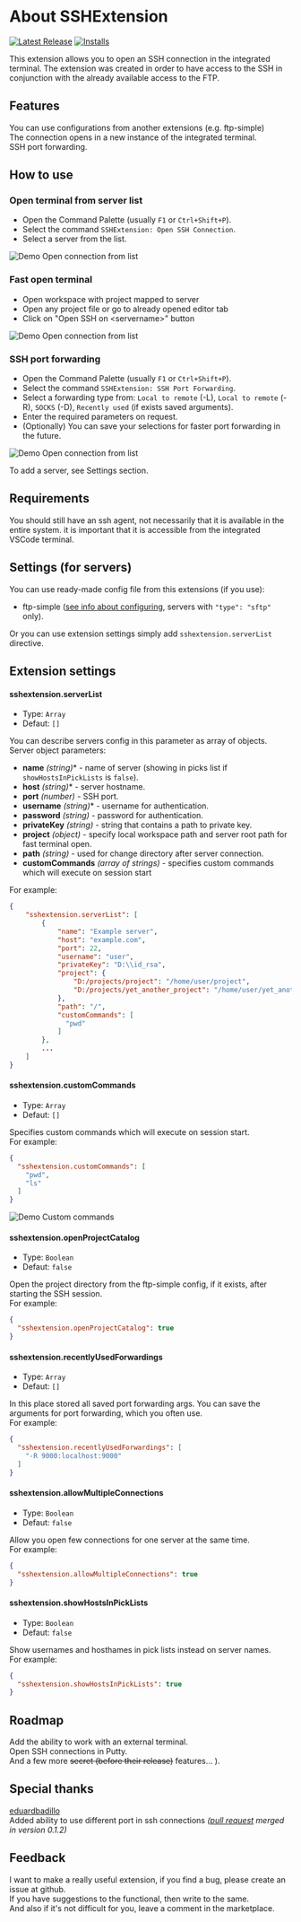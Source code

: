 # About SSHExtension

[![Latest Release](https://vsmarketplacebadge.apphb.com/version/itzrabbs.sshextension.svg)](https://marketplace.visualstudio.com/items?itemName=itzrabbs.sshextension)
[![Installs](https://vsmarketplacebadge.apphb.com/installs-short/itzrabbs.sshextension.svg)](https://marketplace.visualstudio.com/items?itemName=itzrabbs.sshextension)

This extension allows you to open an SSH connection in the integrated terminal.
The extension was created in order to have access to the SSH in conjunction with the already available access to the FTP.  

## Features

You can use configurations from another extensions (e.g. ftp-simple)  
The connection opens in a new instance of the integrated terminal.  
SSH port forwarding.

## How to use

### Open terminal from server list
- Open the Command Palette (usually `F1` or `Ctrl+Shift+P`).  
- Select the command `SSHExtension: Open SSH Connection`.  
- Select a server from the list.

![Demo Open connection from list](./images/open_connection_from_list.gif)

### Fast open terminal
- Open workspace with project mapped to server
- Open any project file or go to already opened editor tab  
- Click on "Open SSH on \<servername>" button

![Demo Open connection from list](./images/open_fast_connection.gif)

### SSH port forwarding
- Open the Command Palette (usually `F1` or `Ctrl+Shift+P`).  
- Select the command `SSHExtension: SSH Port Forwarding`.  
- Select a forwarding type from: `Local to remote` (-L), `Local to remote` (-R), `SOCKS` (-D), `Recently used` (if exists saved arguments).  
- Enter the required parameters on request.  
- (Optionally) You can save your selections for faster port forwarding in the future.

![Demo Open connection from list](./images/port_forwarding.gif)

To add a server, see Settings section.

## Requirements
  
You should still have an ssh agent, not necessarily that it is available in the entire system. it is important that it is accessible from the integrated VSCode terminal.

## Settings (for servers)

You can use ready-made config file from this extensions (if you use):
- ftp-simple ([see info about configuring](https://marketplace.visualstudio.com/items?itemName=humy2833.ftp-simple#user-content-config-setting-example), servers with `"type": "sftp"` only).

Or you can use extension settings simply add `sshextension.serverList` directive.

## Extension settings

#### sshextension.serverList

  * Type: `Array`
  * Defaut: `[]`

You can describe servers config in this parameter as array of objects.  
Server object parameters:  
- **name** _(string)_* - name of server (showing in picks list if `showHostsInPickLists` is `false`).  
- **host** _(string)_* - server hostname.
- **port** _(number)_ - SSH port. 
- **username** _(string)_* - username for authentication.
- **password** _(string)_ - password for authentication.
- **privateKey** _(string)_ - string that contains a path to private key.
- **project**  _(object)_ - specify local workspace path and server root path for fast terminal open.
- **path** _(string)_ - used for change directory after server connection.
- **customCommands** _(array of strings)_ - specifies custom commands which will execute on session start

For example:
```json
{
    "sshextension.serverList": [
        {
            "name": "Example server",
            "host": "example.com",
            "port": 22,
            "username": "user",
            "privateKey": "D:\\id_rsa",
            "project": {
                "D:/projects/project": "/home/user/project",
                "D:/projects/yet_another_project": "/home/user/yet_another_project"
            },
            "path": "/",
            "customCommands": [
              "pwd"
            ]
        },
        ...
    ]
}
```

#### sshextension.customCommands

  * Type: `Array`
  * Defaut: `[]`

Specifies custom commands which will execute on session start.  
For example:
```json
{
  "sshextension.customCommands": [
    "pwd",
    "ls"
  ]
}
```
![Demo Custom commands](./images/custom_commands.gif)

#### sshextension.openProjectCatalog

  * Type: `Boolean`
  * Defaut: `false`

Open the project directory from the ftp-simple config, if it exists, after starting the SSH session.  
For example:
```json
{
  "sshextension.openProjectCatalog": true
}
```

#### sshextension.recentlyUsedForwardings

  * Type: `Array`
  * Defaut: `[]`

In this place stored all saved port forwarding args. You can save the arguments for port forwarding, which you often use.  
For example:
```json
{
  "sshextension.recentlyUsedForwardings": [
    "-R 9000:localhost:9000"
  ]
}
```

#### sshextension.allowMultipleConnections

  * Type: `Boolean`
  * Defaut: `false`

Allow you open few connections for one server at the same time.  
For example:
```json
{
  "sshextension.allowMultipleConnections": true
}
```

#### sshextension.showHostsInPickLists

  * Type: `Boolean`
  * Defaut: `false`

Show usernames and hosthames in pick lists instead on server names.  
For example:
```json
{
  "sshextension.showHostsInPickLists": true
}
```

## Roadmap

Add the ability to work with an external terminal.  
Open SSH connections in Putty.  
And a few more ~~secret (before their release)~~ features... ).

## Special thanks

[eduardbadillo](https://github.com/eduardbadillo)  
Added ability to use different port in ssh connections *([pull request](https://github.com/VitalyKondratiev/vscode-sshextension/pull/3) merged in version 0.1.2)*

## Feedback

I want to make a really useful extension, if you find a bug, please create an issue at github.  
If you have suggestions to the functional, then write to the same.  
And also if it's not difficult for you, leave a comment in the marketplace.